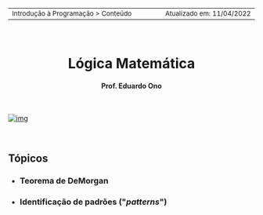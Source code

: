 <table>
<tr>
<td align="left" width="8000">
  <small>Introdução à Programação > Conteúdo</small>
</td>
<td align="right">
  <small>Atualizado&nbsp;em:&nbsp;11/04/2022</small>
</td>
</tr>
</table>

<br>

<h1 align="center">
Lógica Matemática
</h1>
<h4 align="center">
Prof. Eduardo Ono
</h4>

<br>

<p align="center">

[![img](https://img.youtube.com/vi/Rcj7ak14634/mqdefault.jpg)](https://www.youtube.com/watch?v=Rcj7ak14634 "[Cortes de Matemática e Física] O QUE A LÓGICA TEM A VER COM MÁ DIREÇÃO? \| Ledo Vaccaro (7:53, YouTube, Jan/2022)")

</p>

<br>

## Tópicos

* ### Teorema de DeMorgan

* ### Identificação de padrões ("_patterns_")
